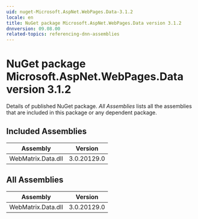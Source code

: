 ```yaml
---
uid: nuget-Microsoft.AspNet.WebPages.Data-3.1.2
locale: en
title: NuGet package Microsoft.AspNet.WebPages.Data version 3.1.2
dnnversion: 09.08.00
related-topics: referencing-dnn-assemblies
---
```


# NuGet package Microsoft.AspNet.WebPages.Data version 3.1.2
Details of published NuGet package.
*All Assemblies* lists all the assemblies that are included in this package or any dependent package.

## Included Assemblies

|Assembly|Version|
|---|---|
|WebMatrix.Data.dll|3.0.20129.0|

## All Assemblies

|Assembly|Version|
|---|---|
|WebMatrix.Data.dll|3.0.20129.0|

